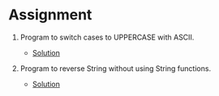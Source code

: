 # Assignment

1. Program to switch cases to UPPERCASE with ASCII.
    - [Solution](string_to_upper_with_ascii_chart.c)

2. Program to reverse String without using String functions.
    - [Solution](string_reverse_without_string_functions.c)